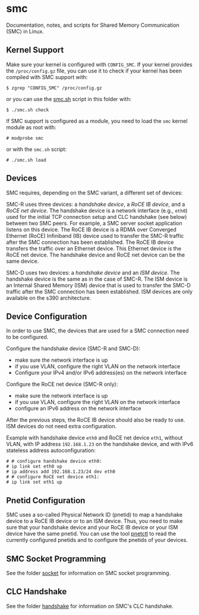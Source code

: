# smc

Documentation, notes, and scripts for Shared Memory Communication (SMC) in
Linux.

## Kernel Support

Make sure your kernel is configured with `CONFIG_SMC`. If your kernel provides
the `/proc/config.gz` file, you can use it to check if your kernel has been
compiled with SMC support with:

```console
$ zgrep "CONFIG_SMC" /proc/config.gz
```

or you can use the [smc.sh](smc.sh) script in this folder with:

```console
$ ./smc.sh check
```

If SMC support is configured as a module, you need to load the `smc` kernel
module as root with:

```console
# modprobe smc
```

or with the `smc.sh` script:

```console
# ./smc.sh load
```

## Devices

SMC requires, depending on the SMC variant, a different set of devices:

SMC-R uses three devices: a *handshake device*, a *RoCE IB device*, and a *RoCE
net device*. The handshake device is a network interface (e.g., `eth0`) used
for the initial TCP connection setup and CLC handshake (see below) between two
SMC peers. For example, a SMC server socket application listens on this device.
The RoCE IB device is a RDMA over Converged Ethernet (RoCE) Infiniband (IB)
device used to transfer the SMC-R traffic after the SMC connection has been
established. The RoCE IB device transfers the traffic over an Ethernet device.
This Ethernet device is the RoCE net device. The handshake device and RoCE net
device can be the same device.

SMC-D uses two devices: a *handshake device* and an *ISM device*. The handshake
device is the same as in the case of SMC-R. The ISM device is an Internal
Shared Memory (ISM) device that is used to transfer the SMC-D traffic after the
SMC connection has been established. ISM devices are only available on the s390
architecture.

## Device Configuration

In order to use SMC, the devices that are used for a SMC connection need to be
configured.

Configure the handshake device (SMC-R and SMC-D):
* make sure the network interface is up
* if you use VLAN, configure the right VLAN on the network interface
* Configure your IPv4 and/or IPv6 address(es) on the network interface

Configure the RoCE net device (SMC-R only):
* make sure the network interface is up
* if you use VLAN, configure the right VLAN on the network interface
* configure an IPv6 address on the network interface

After the previous steps, the RoCE IB device should also be ready to use. ISM
devices do not need extra configuration.

Example with handshake device `eth0` and RoCE net device `eth1`, without VLAN,
with IP address `192.168.1.23` on the handshake device, and with IPv6 stateless
address autoconfiguration:

```console
# # configure handshake device eth0:
# ip link set eth0 up
# ip address add 192.168.1.23/24 dev eth0
# # configure RoCE net device eth1:
# ip link set eth1 up
```

## Pnetid Configuration

SMC uses a so-called Physical Network ID (pnetid) to map a handshake device to
a RoCE IB device or to an ISM device. Thus, you need to make sure that your
handshake device and your RoCE IB device or your ISM device have the same
pnetid. You can use the tool [pnetctl](https://github.com/hwipl/pnetctl) to
read the currently configured pnetids and to configure the pnetids of your
devices.

## SMC Socket Programming

See the folder [socket](socket/) for information on SMC socket programming.

## CLC Handshake

See the folder [handshake](handshake/) for information on SMC's CLC handshake.
